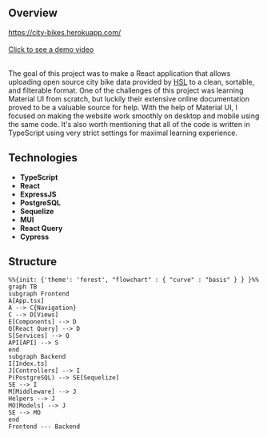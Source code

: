 <h2>Overview</h2>
<a href="https://city-bikes.herokuapp.com/">https://city-bikes.herokuapp.com/</a>
<br></br>
<a href="https://www.youtube.com/watch?v=KkoNzc4Cf90">Click to see a demo video</a>
<br></br>

The goal of this project was to make a React application that allows uploading open source city bike data provided by <a href="https://www.hsl.fi/en/hsl/open-data">HSL</a> to a clean, sortable, and filterable format. One of the challenges of this project was learning Material UI from scratch, but luckily their extensive online documentation proved to be a valuable source for help. With the help of Material UI, I focused on making the website work smoothly on desktop and mobile using the same code. It's also worth mentioning that all of the code is written in TypeScript using very strict settings for maximal learning experience.

<H2>Technologies</H2>

* **TypeScript**
* **React**
* **ExpressJS**
* **PostgreSQL**
* **Sequelize**
* **MUI**
* **React Query**
* **Cypress**
<h2>Structure</h2>

```mermaid
%%{init: {'theme': 'forest', "flowchart" : { "curve" : "basis" } } }%%
graph TB
subgraph Frontend
A[App.tsx]
A --> C{Navigation}
C --> D[Views]
E[Components] --> D
Q[React Query] --> D
S[Services] --> Q
API[API] --> S
end
subgraph Backend
I[Index.ts]
J[Controllers] --> I
P(PostgreSQL) --> SE[Sequelize]
SE --> I
M[Middleware] --> J
Helpers --> J
MO[Models] --> J
SE --> MO
end
Frontend --- Backend
```